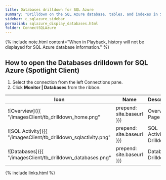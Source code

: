 ```yaml
---
title: Databases drilldown for SQL Azure
summary: "Drilldown on the SQL Azure database, tables, and indexes in Spotlight Enterprise."
sidebar: c_sqlazure_sidebar
permalink: sqlazure_display_databases.html
folder: ConnectSQLAzure
---
```



{% include note.html content="When in Playback, history will not be displayed for SQL Azure database information." %}

## How to open the Databases drilldown for SQL Azure (Spotlight Client)

1. Select the connection from the left Connections pane.
2. Click **Monitor \| Databases** from the ribbon.



Icon | Name | Description
-----|------|------------
![Overview]({{ "/imagesClient/tb_drilldown_home.png" | prepend: site.baseurl }}) | Overview Page | The Spotlight Home Page highlights obvious bottlenecks and problem areas. Statistics and flows are updated in real time.  
![SQL Activity]({{ "/imagesClient/tb_drilldown_sqlactivity.png" | prepend: site.baseurl }}) | SQL Activity Drilldown | Drilldown on current and recent activity.
![Databases]({{ "/imagesClient/tb_drilldown_databases.png" | prepend: site.baseurl }}) | Databases Drilldown | Drilldown on the SQL Azure database, tables, and indexes.  




{% include links.html %}

